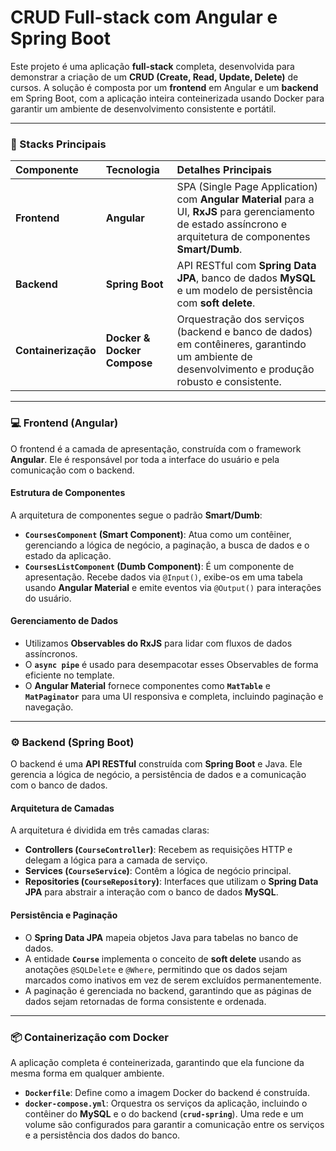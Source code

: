 # CRUD Full-stack com Angular e Spring Boot

Este projeto é uma aplicação **full-stack** completa, desenvolvida para demonstrar a criação de um **CRUD (Create, Read, Update, Delete)** de cursos. A solução é composta por um **frontend** em Angular e um **backend** em Spring Boot, com a aplicação inteira conteinerizada usando Docker para garantir um ambiente de desenvolvimento consistente e portátil.

---

### 🚀 Stacks Principais

| Componente | Tecnologia | Detalhes Principais |
| :--- | :--- | :--- |
| **Frontend** | **Angular** | SPA (Single Page Application) com **Angular Material** para a UI, **RxJS** para gerenciamento de estado assíncrono e arquitetura de componentes **Smart/Dumb**. |
| **Backend** | **Spring Boot** | API RESTful com **Spring Data JPA**, banco de dados **MySQL** e um modelo de persistência com **soft delete**. |
| **Containerização** | **Docker & Docker Compose** | Orquestração dos serviços (backend e banco de dados) em contêineres, garantindo um ambiente de desenvolvimento e produção robusto e consistente. |

---

### 💻 Frontend (Angular)

O frontend é a camada de apresentação, construída com o framework **Angular**. Ele é responsável por toda a interface do usuário e pela comunicação com o backend.

#### Estrutura de Componentes

A arquitetura de componentes segue o padrão **Smart/Dumb**:
* **`CoursesComponent` (Smart Component)**: Atua como um contêiner, gerenciando a lógica de negócio, a paginação, a busca de dados e o estado da aplicação.
* **`CoursesListComponent` (Dumb Component)**: É um componente de apresentação. Recebe dados via `@Input()`, exibe-os em uma tabela usando **Angular Material** e emite eventos via `@Output()` para interações do usuário.

#### Gerenciamento de Dados

* Utilizamos **Observables do RxJS** para lidar com fluxos de dados assíncronos.
* O **`async pipe`** é usado para desempacotar esses Observables de forma eficiente no template.
* O **Angular Material** fornece componentes como **`MatTable`** e **`MatPaginator`** para uma UI responsiva e completa, incluindo paginação e navegação.

---

### ⚙️ Backend (Spring Boot)

O backend é uma **API RESTful** construída com **Spring Boot** e Java. Ele gerencia a lógica de negócio, a persistência de dados e a comunicação com o banco de dados.

#### Arquitetura de Camadas

A arquitetura é dividida em três camadas claras:
* **Controllers (`CourseController`)**: Recebem as requisições HTTP e delegam a lógica para a camada de serviço.
* **Services (`CourseService`)**: Contêm a lógica de negócio principal.
* **Repositories (`CourseRepository`)**: Interfaces que utilizam o **Spring Data JPA** para abstrair a interação com o banco de dados **MySQL**.

#### Persistência e Paginação

* O **Spring Data JPA** mapeia objetos Java para tabelas no banco de dados.
* A entidade **`Course`** implementa o conceito de **soft delete** usando as anotações `@SQLDelete` e `@Where`, permitindo que os dados sejam marcados como inativos em vez de serem excluídos permanentemente.
* A paginação é gerenciada no backend, garantindo que as páginas de dados sejam retornadas de forma consistente e ordenada.

---

### 📦 Containerização com Docker

A aplicação completa é conteinerizada, garantindo que ela funcione da mesma forma em qualquer ambiente.

* **`Dockerfile`**: Define como a imagem Docker do backend é construída.
* **`docker-compose.yml`**: Orquestra os serviços da aplicação, incluindo o contêiner do **MySQL** e o do backend (**`crud-spring`**). Uma rede e um volume são configurados para garantir a comunicação entre os serviços e a persistência dos dados do banco.
